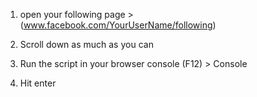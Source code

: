 1. open your following page > (www.facebook.com/YourUserName/following)

2. Scroll down as much as you can

3. Run the script in your browser console (F12) > Console

4. Hit enter
